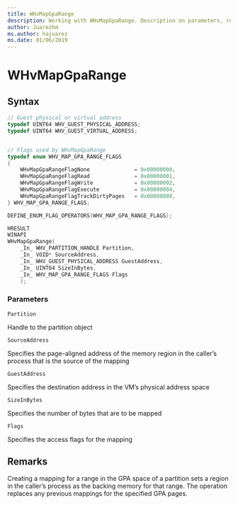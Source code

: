 ```yaml
---
title: WHvMapGpaRange
description: Working with WHvMapGpaRange. Description on parameters, return value, and proper syntax.
author: Juarezhm
ms.author: hajuarez
ms.date: 01/06/2019
---
```


# WHvMapGpaRange


## Syntax
```C
// Guest physical or virtual address
typedef UINT64 WHV_GUEST_PHYSICAL_ADDRESS;
typedef UINT64 WHV_GUEST_VIRTUAL_ADDRESS;


// Flags used by WHvMapGpaRange
typedef enum WHV_MAP_GPA_RANGE_FLAGS
{
    WHvMapGpaRangeFlagNone              = 0x00000000,
    WHvMapGpaRangeFlagRead              = 0x00000001,
    WHvMapGpaRangeFlagWrite             = 0x00000002,
    WHvMapGpaRangeFlagExecute           = 0x00000004,
    WHvMapGpaRangeFlagTrackDirtyPages   = 0x00000008,
} WHV_MAP_GPA_RANGE_FLAGS;

DEFINE_ENUM_FLAG_OPERATORS(WHV_MAP_GPA_RANGE_FLAGS);

HRESULT
WINAPI
WHvMapGpaRange(
    _In_ WHV_PARTITION_HANDLE Partition,
    _In_ VOID* SourceAddress,
    _In_ WHV_GUEST_PHYSICAL_ADDRESS GuestAddress,
    _In_ UINT64 SizeInBytes,
    _In_ WHV_MAP_GPA_RANGE_FLAGS Flags
    );
```
### Parameters

`Partition`

Handle to the partition object

`SourceAddress`

Specifies the page-aligned address of the memory region in the caller’s process that is the source of the mapping

`GuestAddress`

Specifies the destination address in the VM’s physical address space

`SizeInBytes`

Specifies the number of bytes that are to be mapped

`Flags`

Specifies the access flags for the mapping

## Remarks

Creating a mapping for a range in the GPA space of a partition sets a region in the caller’s process as the backing memory for that range. The operation replaces any previous mappings for the specified GPA pages.
